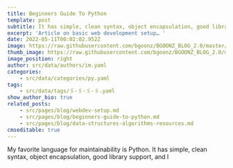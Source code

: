 ```yaml
---
title: Beginners Guide To Python
template: post
subtitle: It has simple, clean syntax, object encapsulation, good library support
excerpt: 'Article on basic web development setup… '
date: 2022-05-11T00:02:02.952Z
image: https://raw.githubusercontent.com/bgoonz/BGOONZ_BLOG_2.0/master/static/images/python-language.jpg?raw=true
thumb_image: https://raw.githubusercontent.com/bgoonz/BGOONZ_BLOG_2.0/master/static/images/python-language.jpg?raw=true
image_position: right
author: src/data/authors/im.yaml
categories:
    - src/data/categories/py.yaml
tags:
    - src/data/tags/🖇-🖇-🖇-🖇.yaml
show_author_bio: true
related_posts:
    - src/pages/blog/webdev-setup.md
    - src/pages/blog/beginners-guide-to-python.md
    - src/pages/blog/data-structures-algorithms-resources.md
cmseditable: true
---
```

My favorite language for maintainability is Python. It has simple, clean syntax, object encapsulation, good library support, and l